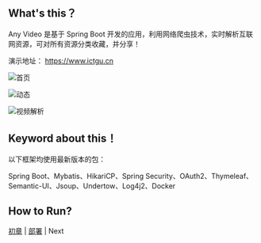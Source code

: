 What's this？
--------

Any Video 是基于 Spring Boot 开发的应用，利用网络爬虫技术，实时解析互联网资源，可对所有资源分类收藏，并分享！

演示地址： https://www.ictgu.cn

![首页](http://upload-images.jianshu.io/upload_images/3424642-c2983ce316b60629.png?imageMogr2/auto-orient/strip%7CimageView2/2/w/1240)

![动态](http://upload-images.jianshu.io/upload_images/3424642-5179e72a5ca0bc35.png?imageMogr2/auto-orient/strip%7CimageView2/2/w/1240)

![视频解析](http://upload-images.jianshu.io/upload_images/3424642-194f3d331bc1d7d9.png?imageMogr2/auto-orient/strip%7CimageView2/2/w/1240)

Keyword about this！
------
以下框架均使用最新版本的包：

Spring Boot、Mybatis、HikariCP、Spring Security、OAuth2、Thymeleaf、Semantic-UI、Jsoup、Undertow、Log4j2、Docker

How to Run?
------
[初章](http://www.jianshu.com/p/aff05f5bd8a1) | [部署](http://www.jianshu.com/p/8a9ed762caf7) | Next

